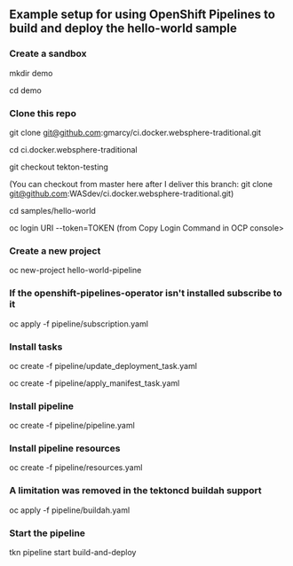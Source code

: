 ## Example setup for using OpenShift Pipelines to build and deploy the hello-world sample

### Create a sandbox
mkdir demo

cd demo

### Clone this repo
git clone git@github.com:gmarcy/ci.docker.websphere-traditional.git

cd ci.docker.websphere-traditional

git checkout tekton-testing

(You can checkout from master here after I deliver this branch:
 git clone git@github.com:WASdev/ci.docker.websphere-traditional.git)

cd samples/hello-world

oc login URI --token=TOKEN (from Copy Login Command in OCP console>

### Create a new project
oc new-project hello-world-pipeline

### If the openshift-pipelines-operator isn't installed subscribe to it
oc apply -f pipeline/subscription.yaml

### Install tasks
oc create -f pipeline/update_deployment_task.yaml

oc create -f pipeline/apply_manifest_task.yaml

### Install pipeline
oc create -f pipeline/pipeline.yaml

### Install pipeline resources
oc create -f pipeline/resources.yaml

### A limitation was removed in the tektoncd buildah support
oc apply -f pipeline/buildah.yaml

### Start the pipeline
tkn pipeline start build-and-deploy
